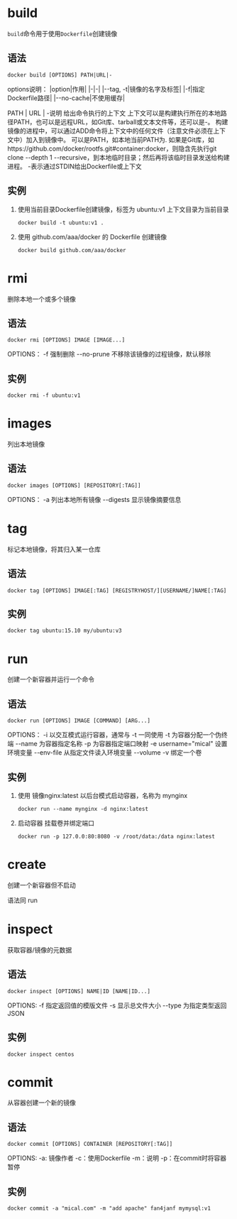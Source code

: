 # build
`build`命令用于使用`Dockerfile`创建镜像
## 语法
```
docker build [OPTIONS] PATH|URL|-
```

options说明：
|option|作用|
|-|-|
|--tag, -t|镜像的名字及标签|
|-f|指定Dockerfile路径|
|--no-cache|不使用缓存|

PATH | URL | -说明
给出命令执行的上下文
上下文可以是构建执行所在的本地路径PATH，也可以是远程URL，如Git库、tarball或文本文件等，还可以是-。
构建镜像的进程中，可以通过ADD命令将上下文中的任何文件（注意文件必须在上下文中）加入到镜像中。
可以是PATH，如本地当前PATH为.
如果是Git库，如https://github.com/docker/rootfs.git#container:docker，则隐含先执行git clone --depth 1 --recursive，到本地临时目录；然后再将该临时目录发送给构建进程。
-表示通过STDIN给出Dockerfile或上下文

## 实例
1. 使用当前目录Dockerfile创建镜像，标签为 ubuntu:v1  上下文目录为当前目录
   ```
   docker build -t ubuntu:v1 .
   ```
2. 使用 github.com/aaa/docker 的 Dockerfile 创建镜像
   ```
   docker build github.com/aaa/docker
   ```


# rmi
删除本地一个或多个镜像

## 语法
```
docker rmi [OPTIONS] IMAGE [IMAGE...]
```

OPTIONS：
-f    强制删除
--no-prune  不移除该镜像的过程镜像，默认移除

## 实例
```
docker rmi -f ubuntu:v1
```

# images
列出本地镜像

## 语法
```
docker images [OPTIONS] [REPOSITORY[:TAG]]
```
OPTIONS：
-a    列出本地所有镜像
--digests  显示镜像摘要信息

# tag
标记本地镜像，将其归入某一仓库

## 语法
```
docker tag [OPTIONS] IMAGE[:TAG] [REGISTRYHOST/][USERNAME/]NAME[:TAG]
```

## 实例
```
docker tag ubuntu:15.10 my/ubuntu:v3
```


# run
创建一个新容器并运行一个命令
## 语法
```
docker run [OPTIONS] IMAGE [COMMAND] [ARG...]
```
OPTIONS：
-i    以交互模式运行容器，通常与 -t 一同使用
-t    为容器分配一个伪终端
--name  为容器指定名称
-p    为容器指定端口映射
-e username="mical"   设置环境变量
--env-file   从指定文件读入环境变量
--volume -v   绑定一个卷

## 实例
1. 使用 镜像nginx:latest 以后台模式启动容器，名称为 mynginx
   ```
   docker run --name mynginx -d nginx:latest
   ```
2. 启动容器  挂载卷并绑定端口
   ```
   docker run -p 127.0.0:80:8080 -v /root/data:/data nginx:latest
   ```

# create
创建一个新容器但不启动

语法同 run 

# inspect
获取容器/镜像的元数据

## 语法
```
docker inspect [OPTIONS] NAME|ID [NAME|ID...]
```
OPTIONS:
-f    指定返回值的模版文件
-s    显示总文件大小
--type   为指定类型返回JSON

## 实例
```
docker inspect centos
```

# commit
从容器创建一个新的镜像
## 语法
```
docker commit [OPTIONS] CONTAINER [REPOSITORY[:TAG]]
```
OPTIONS:
-a: 镜像作者
-c：使用Dockerfile
-m：说明
-p：在commit时将容器暂停

## 实例
```
docker commit -a "mical.com" -m "add apache" fan4janf mymysql:v1
```